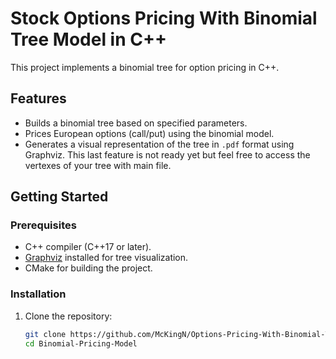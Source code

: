 # Stock Options Pricing With Binomial Tree Model in C++

This project implements a binomial tree for option pricing in C++.

## Features
- Builds a binomial tree based on specified parameters.
- Prices European options (call/put) using the binomial model.
- Generates a visual representation of the tree in `.pdf` format using Graphviz.
   This last feature  is not ready yet but feel free to access the vertexes of your tree with main file.

## Getting Started
### Prerequisites
- C++ compiler (C++17 or later).
- [Graphviz](https://graphviz.org/) installed for tree visualization.
- CMake for building the project.

### Installation
1. Clone the repository:
   ```bash
   git clone https://github.com/McKingN/Options-Pricing-With-Binomial-Tree-Pricing-Model.git
   cd Binomial-Pricing-Model
